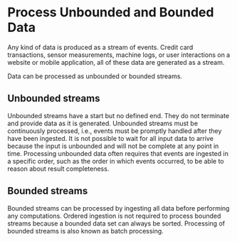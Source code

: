# Process Unbounded and Bounded Data

Any kind of data is produced as a stream of events. Credit card transactions, sensor measurements, machine logs,
or user interactions on a website or mobile application, all of these data are generated as a stream.

Data can be processed as unbounded or bounded streams.

## Unbounded streams

Unbounded streams have a start but no defined end. They do not terminate and provide data as it is generated.
Unbounded streams must be continuously processed, i.e., events must be promptly handled after they have been ingested.
It is not possible to wait for all input data to arrive because the input is unbounded and will not be complete at any point in time.
Processing unbounded data often requires that events are ingested in a specific order, such as the order in which events occurred, to be able to reason about result completeness.

## Bounded streams

Bounded streams can be processed by ingesting all data before performing any computations.
Ordered ingestion is not required to process bounded streams because a bounded data set can always be sorted. Processing of bounded streams is also known as batch processing.
